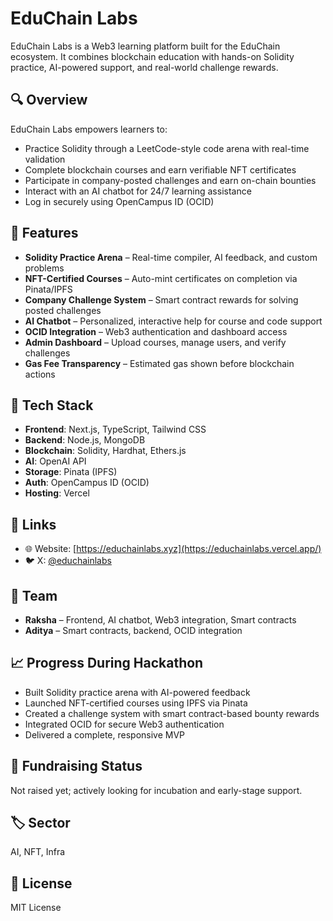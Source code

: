 # EduChain Labs

EduChain Labs is a Web3 learning platform built for the EduChain ecosystem. It combines blockchain education with hands-on Solidity practice, AI-powered support, and real-world challenge rewards.

## 🔍 Overview

EduChain Labs empowers learners to:
- Practice Solidity through a LeetCode-style code arena with real-time validation
- Complete blockchain courses and earn verifiable NFT certificates
- Participate in company-posted challenges and earn on-chain bounties
- Interact with an AI chatbot for 24/7 learning assistance
- Log in securely using OpenCampus ID (OCID)

## 🚀 Features

- **Solidity Practice Arena** – Real-time compiler, AI feedback, and custom problems  
- **NFT-Certified Courses** – Auto-mint certificates on completion via Pinata/IPFS  
- **Company Challenge System** – Smart contract rewards for solving posted challenges  
- **AI Chatbot** – Personalized, interactive help for course and code support  
- **OCID Integration** – Web3 authentication and dashboard access  
- **Admin Dashboard** – Upload courses, manage users, and verify challenges  
- **Gas Fee Transparency** – Estimated gas shown before blockchain actions

## 🧱 Tech Stack

- **Frontend**: Next.js, TypeScript, Tailwind CSS  
- **Backend**: Node.js, MongoDB  
- **Blockchain**: Solidity, Hardhat, Ethers.js  
- **AI**: OpenAI API  
- **Storage**: Pinata (IPFS)  
- **Auth**: OpenCampus ID (OCID)  
- **Hosting**: Vercel  

## 🔗 Links

- 🌐 Website: [https://educhainlabs.xyz](https://educhainlabs.vercel.app/)   
- 🐦 X: [@educhainlabs](https://x.com/EduchainLabs)  

## 👥 Team

- **Raksha** – Frontend, AI chatbot, Web3 integration, Smart contracts  
- **Aditya** – Smart contracts, backend, OCID integration

## 📈 Progress During Hackathon

- Built Solidity practice arena with AI-powered feedback  
- Launched NFT-certified courses using IPFS via Pinata  
- Created a challenge system with smart contract-based bounty rewards  
- Integrated OCID for secure Web3 authentication  
- Delivered a complete, responsive MVP

## 📌 Fundraising Status

Not raised yet; actively looking for incubation and early-stage support.

## 🏷️ Sector

AI, NFT, Infra

## 📜 License

MIT License
